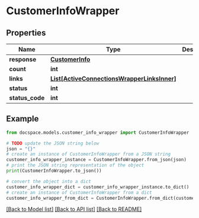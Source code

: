 # CustomerInfoWrapper


## Properties

Name | Type | Description | Notes
------------ | ------------- | ------------- | -------------
**response** | [**CustomerInfo**](CustomerInfo.md) |  | [optional] 
**count** | **int** |  | [optional] 
**links** | [**List[ActiveConnectionsWrapperLinksInner]**](ActiveConnectionsWrapperLinksInner.md) |  | [optional] 
**status** | **int** |  | [optional] 
**status_code** | **int** |  | [optional] 

## Example

```python
from docspace.models.customer_info_wrapper import CustomerInfoWrapper

# TODO update the JSON string below
json = "{}"
# create an instance of CustomerInfoWrapper from a JSON string
customer_info_wrapper_instance = CustomerInfoWrapper.from_json(json)
# print the JSON string representation of the object
print(CustomerInfoWrapper.to_json())

# convert the object into a dict
customer_info_wrapper_dict = customer_info_wrapper_instance.to_dict()
# create an instance of CustomerInfoWrapper from a dict
customer_info_wrapper_from_dict = CustomerInfoWrapper.from_dict(customer_info_wrapper_dict)
```
[[Back to Model list]](../README.md#documentation-for-models) [[Back to API list]](../README.md#documentation-for-api-endpoints) [[Back to README]](../README.md)


